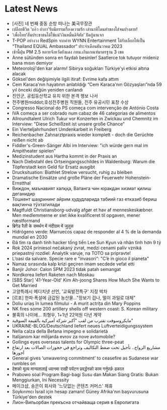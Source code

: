 # Latest News
-  [사진] 네 번째 중동 순방 떠나는 美국무장관
-  เปลือยชีวิต 'แอ๊ว อำภา'รับมีกรรมเรื่องความรัก เล่านาทีโดนทำของใส่จนปางตาย!
-  ‘เพื่อไทย’ลั่นประชาชนได้ใช้แน่‘เงินหมื่นดิจิทัล’ ปัดกู้มาแจก
-  T-POP อย่างวง RedSpin จากค่าย WYNN Entertainment ได้รับเลือกให้เป็น “Thailand EQUAL Ambassador“ ประจำเดือนธันวาคม 2023
-  เช้านี้ฝุ่น PM 2.5 หลายจังหวัดยังแดง กทม.เกินเกณฑ์มาตรฐาน 3 เขต
-  Anne sütünden sonra en faydalı besinler! Saatlerce tok tutuyor mideniz bana mısın demiyor
-  Meteoroloji'den kar alarmı! Sibirya soğukları Türkiye'yi etkisi altına alacak
-  Göksel'den değişimiyle ilgili itiraf: Evrime kafa attım
-  Cem Karaca'nın hayatının anlatıldığı “Cem Karaca'nın Gözyaşları”nda 59 yıl önceki düğün yeniden canlandı
-  진안군, 공립등산학교 유치 위한 본격 행보 나서
-  전주병원middot;호성전주병원 직원들, 전주 유공시민 표창 수상
-  Congresso Nacional do PS começa com intervenção de António Costa
-  IVA começa a ser cobrado num cabaz de 46 categorias de alimentos
-  Allroundtalent Ulrich Tukur vor Konzerten in Zwickau und Chemnitz im Interview: "Diese Scheißzeit ist unsere große Chance"
-  Ein Vierteljahrhundert Umdenkarbeit in Freiberg
-  Reichenbacher Zahnarztpraxis wieder komplett - doch die Gerüchte reißen nicht ab
-  Fiddler's-Green-Sänger Albi im Interview: "ich würde gern mal im Ampitheater spielen"
-  Medizinstudent aus Hartha kommt in der Praxis an
-  Nach Diebstahl des Ortseingangsschildes in Waldenburg: Warum die Töpferstadt kein Geld für Ersatz ausgibt
-  Drucksituation: Biathlet Strelow versucht, ruhig zu bleiben
-  Dramatische Einsätze und große Pläne der Feuerwehr Hohenstein-Ernstthal
-  Виждон, маънавият халққа, Ватанга чин юракдан хизмат қилиш деганидир
-  Тошкент шаҳрининг айрим ҳудудларида табиий газ етказиб бериш вақтинча тўхтатилади
-  Magtfuldt Christiansborg-udvalg afgør et hav af menneskeskæbner. Men medlemmerne er slet ikke kvalificeret til opgaven, mener næstformand
-  ब्रिगेड रैली के समर्थन में नंदीग्राम में जुलुस
-  Hidrógeno verde: Marruecos capaz de responder al 4 % de la demanda mundial en 2030
-  Đã tìm ra danh tính hacker tống tiền Lee Sun Kyun và nhân tình hơn 9 tỷ
-  Rok 2024 priniesol nečakaný zvrat, medzi cenami palív vzniká priepastný rozdiel: Analytik varuje, na TOTO sa pripravte!
-  L’oasi da salvare. Specie rare e “invasori“: "C’è in gioco il pianeta"
-  Namaz sırasında kalp krizi geçiren imam secdede vefat etti
-  Banjir Johor: Calon SPM 2023 tidak patah semangat
-  Nordkorea liefert Raketen nach Moskau
-  [SBS Star] '41-Year-Old' Kim Ah-joong Shares How Much She Wants to Get Married
-  고양특례시 메디치넷 선언, '교육발전특구' 지정 박차
-  [르포] 한파·폭설에 금값된 농산물..."장보기 겁나, 떨이 과일로 대체"
-  Doliu uriaș în lumea filmului - A murit actrița din Mary Poppins
-  NK fires some 200 artillery shells off western coast: S. Korean military
-  불혹의 나이에... 최형우, 1+1년 22억원 다년 계약
-  مايكروسوفت تقترب من لقب "أكبر شركة أميركية بالقيمة السوقية"
-  UKRAINE-BLOG/Deutschland liefert neues Luftverteidigungssystem
-  Nella calza della Befana impegno e solidarietà
-  Italijanom kar milijarda evrov za nove avtomobile?
-  Gollings eyes overseas talents for Olympic three-peat
-  مشاريع الزواج.. تأجيل تحت ضغط التكاليف وتراجع في حجوزات الصالات بعد ارتفاع أجورها
-  General gives ‘unwavering commitment’ to ceasefire as Sudanese war rumbles on
-  देशको मूल्य मान्यतालाई ध्यानमा राखी पर्यटन प्रवर्द्धनको काम गर्नुपर्छः ढकाल
-  Prabowo soal Program Bagi-bagi Susu dan Makan Siang Gratis: Bukan Menggiurkan, Ini Necessity
-  메이크샵, 송은이 회사와 '느닷없는 콘텐츠 커머스' 제휴
-  Soykırımcı İsrail için hesap zamanı! Güney Afrika'nın başvurusuna Türkiye'den destek
-  Лион-Вильорбан прекъсна отчайваща серия в Евролигата
